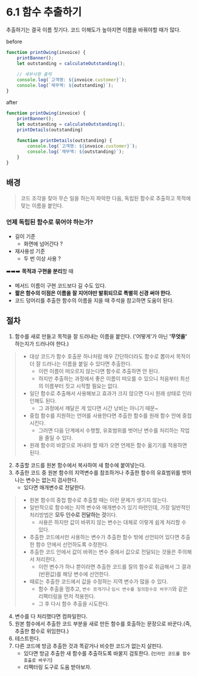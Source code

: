 # 6.1 함수 추출하기
추출하기는 결국 이름 짓기다. 코드 이해도가 높아지면 이름을 바꿔야할 때가 많다.

before
```javascript
function printOwing(invoice) {
    printBanner();
    let outstanding = calculateOutstanding();
    
    // 세부사항 출력
    console.log(`고객명: ${invoice.customer}`);
    console.log(`채무액: ${outstanding}`);
} 
```

after
```javascript
function printOwing(invoice) {
    printBanner();
    let outstanding = calculateOutstanding();
    printDetails(outstanding)
    
    function printDetails(outstanding) {
        console.log(`고객명: ${invoice.customer}`);
        console.log(`채무액: ${outstanding}`);
    }
} 
```

## 배경
>코드 조각을 찾아 무슨 일을 하는지 파악한 다음, 독립된 함수로 추출하고 목적에 맞는 이름을 붙인다.

### 언제 독립된 함수로 묶어야 하는가?
- 길이 기준
   - 화면에 넘어간다 ?
- 재사용성 기준
   - 두 번 이상 사용 ?

➡️➡️➡️ **목적과 구현을 분리**할 때
- 메서드 이름이 구현 코드보다 길 수도 있다.
- **짧은 함수의 이점은 이름을 잘 지어야만 발휘되므로 특별히 신경 써야 한다.**
- 코드 덩어리를 추출한 함수의 이름을 지을 때 주석을 참고하면 도움이 된다.

## 절차
1. 함수를 새로 만들고 목적을 잘 드러내는 이름을 붙인다. ('어떻게'가 아닌 **'무엇을'** 하는지가 드러나야 한다.)
> - 대상 코드가 함수 호출문 하나처럼 매우 간단하더라도 함수로 뽑아서 목적이 더 잘 드러나는 이름을 붙일 수 있다면 추출한다.
>   - 이런 이름이 떠오르지 않는다면 함수로 추출하면 안 된다.
>   - 하지만 추출하는 과정에서 좋은 이름이 떠오를 수 있으니 처음부터 최선의 이름부터 짓고 시작할 필요는 없다.
> - 일단 함수로 추출해서 사용해보고 효과가 크지 않으면 다시 원래 상태로 인라인해도 된다.
>   - 그 과정에서 깨달은 게 있다면 시간 낭비는 아니기 때문~
> - 중첩 함수를 지원하는 언어를 사용한다면 추출한 함수를 원래 함수 안에 중첩시킨다.
>   - 그러면 다음 단계에서 수행할, 유효범위를 벗어난 변수를 처리하는 작업을 줄일 수 있다.
> - 원래 함수의 바깥으로 꺼내야 할 때가 오면 언제든 함수 옮기기를 적용하면 된다.

2. 추출할 코드를 원본 함수에서 복사하여 새 함수에 붙여넣는다.
3. 추출한 코드 중 원본 함수의 지역변수를 참조하거나 추출한 함수의 유효범위를 벗어나는 변수는 없는지 검사한다.
   - 있다면 매개변수로 전달한다.
> - 원본 함수의 중첩 함수로 추출할 때는 이런 문제가 생기지 않는다.
> - 일반적으로 함수에는 지역 변수와 매개변수가 있기 마련인데, 가장 일반적인 처리방법은 **모두 인수로 전달하는 것**이다.
>   - 사용은 하지만 값이 바뀌지 않는 변수는 대체로 이렇게 쉽게 처리할 수 있다.
> - 추출한 코드에서만 사용하는 변수가 추출한 함수 밖에 선언되어 있다면 추출한 함수 안에서 선언하도록 수정한다.
> - 추출한 코드 안에서 값이 바뀌는 변수 중에서 값으로 전달되는 것들은 주의해서 처리한다.
>   - 이런 변수가 하나 뿐이라면 추출한 코드를 질의 함수로 취급해서 그 결과(반환값)를 해당 변수에 선언한다.
> - 때로는 추출한 코드에서 값을 수정하는 지역 변수가 많을 수 있다.
>   - 함수 추출을 멈추고, `변수 쪼개기`나 `임시 변수를 질의함수로 바꾸기`와 같은 리팩터링을 먼저 적용한다.
>   - 그 후 다시 함수 추출을 시도한다.

4. 변수를 다 처리했다면 컴파일한다.
5. 원본 함수에서 추출한 코드 부분을 새로 만든 함수를 호출하는 문장으로 바꾼다.(즉, 추출한 함수로 위임한다.)
6. 테스트한다.
7. 다른 코드에 방금 추출한 것과 똑같거나 비슷한 코드가 없는지 살핀다.
   - 있다면 방금 추출한 새 함수를 추출하도록 바꿀지 검토한다. (`인라인 코드를 함수 호출로 바꾸기`)
   - 리팩터링 도구로 도움 받아보자.

